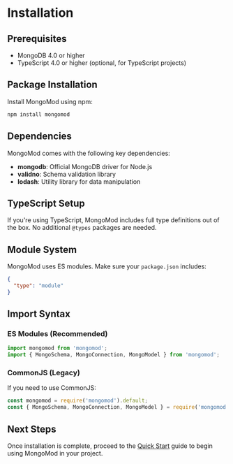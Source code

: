# Installation

## Prerequisites

- MongoDB 4.0 or higher
- TypeScript 4.0 or higher (optional, for TypeScript projects)

## Package Installation

Install MongoMod using npm:

```bash
npm install mongomod
```

## Dependencies

MongoMod comes with the following key dependencies:

- **mongodb**: Official MongoDB driver for Node.js
- **validno**: Schema validation library
- **lodash**: Utility library for data manipulation

## TypeScript Setup

If you're using TypeScript, MongoMod includes full type definitions out of the box. No additional `@types` packages are needed.

## Module System

MongoMod uses ES modules. Make sure your `package.json` includes:

```json
{
  "type": "module"
}
```

## Import Syntax

### ES Modules (Recommended)

```javascript
import mongomod from 'mongomod';
import { MongoSchema, MongoConnection, MongoModel } from 'mongomod';
```

### CommonJS (Legacy)

If you need to use CommonJS:

```javascript
const mongomod = require('mongomod').default;
const { MongoSchema, MongoConnection, MongoModel } = require('mongomod');
```

## Next Steps

Once installation is complete, proceed to the [Quick Start](/quick-start) guide to begin using MongoMod in your project.